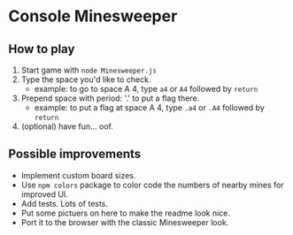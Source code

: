 # Console Minesweeper

## How to play
1. Start game with `node Minesweeper.js`
2. Type the space you'd like to check.
    * example: to go to space A 4, type `a4` or `A4` followed by `return`
3. Prepend space with period: '.' to put a flag there.
    * example: to put a flag at space A 4, type `.a4` or `.A4` followed by `return`
4. (optional) have fun... oof.


## Possible improvements
- Implement custom board sizes.
- Use `npm colors` package to color code the numbers of nearby mines for improved UI.
- Add tests. Lots of tests.
- Put some pictuers on here to make the readme look nice.
- Port it to the browser with the classic Minesweeper look.